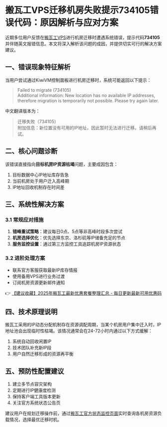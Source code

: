 # 搬瓦工VPS迁移机房失败提示734105错误代码：原因解析与应对方案

近期多位用户反馈在[搬瓦工VPS](https://bit.ly/banwagon)进行机房迁移时遭遇系统错误，提示代码**734105**并伴随英文报错信息。本文将深入解析该问题的成因，并提供切实可行的解决方案建议。

## 一、错误现象特征解析
当用户尝试通过KiwiVM控制面板进行机房迁移时，系统可能返回以下提示：
> Failed to migrate (734105)  
> Additional information: New location has no available IP addresses, therefore migration is temporarily not possible. Please try again later.

中文翻译版本为：
> 迁移失败（734105）  
> 附加信息：新位置没有可用的IP地址，因此暂时无法进行迁移。请稍后再试。

## 二、核心问题诊断
该错误直接指向**目标机房IP资源枯竭**问题，主要成因包含：
1. 目标数据中心IP地址库存告急
2. 当前机房处于用户迁入高峰期
3. IP地址回收机制存在时间差

## 三、系统性解决方案
### 3.1 常规应对措施
1. **错峰重试策略**：建议每日0点、5点等非高峰时段多次尝试
2. **机房选择优化**：优先选择东京、洛杉矶等IP储备充足的节点
3. **服务监控设置**：通过第三方监控工具追踪机房IP资源状态

### 3.2 进阶处理方案
- 联系官方客服获取最新IP库存情报
- 使用备用VPS进行业务过渡
- 订阅机房资源更新邮件通知

👉 [【建议收藏】2025年搬瓦工最新优惠套餐整理汇总 - 每日更新最新可用优惠码](https://bit.ly/banwagon)

## 四、技术原理说明
搬瓦工采用的IP动态分配机制存在资源调配周期，当某个机房用户集中迁入时，IP地址池会出现临时性枯竭。该情况通常会在24-72小时内通过以下方式缓解：
1. 系统自动回收闲置IP
2. 技术团队补充新IP段
3. 用户自然迁移形成的资源再平衡

## 五、预防性配置建议
1. 建立多节点容灾架构
2. 定期进行IP健康度检测
3. 保持客户端工具版本更新
4. 关注官方系统状态公告页

建议用户在规划迁移操作前，通过[搬瓦工官方状态监控页面](https://bit.ly/banwagon)实时查询各机房资源负载情况，选择最优迁移时机。